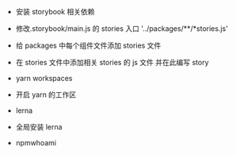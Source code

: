 - 安装 storybook 相关依赖
- 修改.storybook/main.js 的 stories 入口 '../packages/\**/*stories.js'
- 给 packages 中每个组件文件添加 stories 文件
- 在 stories 文件中添加相关 stories 的 js 文件 并在此编写 story

- yarn workspaces
- 开启 yarn 的工作区

- lerna
- 全局安装 lerna

- npmwhoami

